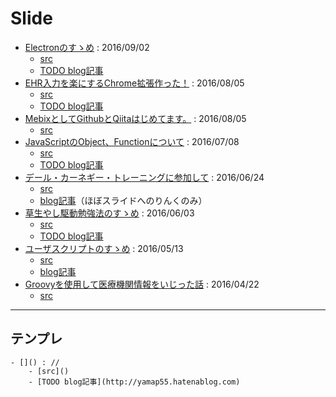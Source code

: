 ﻿# Slide
- [Electronのすゝめ](https://slideck.io/github.com/yamap55/Slide/20160902/electron.md) : 2016/09/02
  - [src](https://github.com/yamap55/Slide/blob/master/20160902/electron.md)
  - [TODO blog記事](http://yamap55.hatenablog.com)
- [EHR入力を楽にするChrome拡張作った！](https://slideck.io/github.com/yamap55/Slide/20160805/ehr_helper.md) : 2016/08/05
    - [src](https://github.com/yamap55/Slide/blob/master/20160805/ehr_helper.md)
    - [TODO blog記事](http://yamap55.hatenablog.com)
- [MebixとしてGithubとQiitaはじめてます。](https://slideck.io/github.com/yamap55/Slide/20160805/qiita_github.md) : 2016/08/05
    - [src](https://github.com/yamap55/Slide/blob/master/20160805/qiita_github.md)
- [JavaScriptのObject、Functionについて](https://slideck.io/github.com/yamap55/Slide/20160708/javascript.md) : 2016/07/08
    - [src](https://github.com/yamap55/Slide/blob/master/20160708/javascript.md)
    - [TODO blog記事](http://yamap55.hatenablog.com)
- [デール・カーネギー・トレーニングに参加して](https://slideck.io/github.com/yamap55/Slide/20160624/dale_carnegie.md) : 2016/06/24
    - [src](https://github.com/yamap55/Slide/blob/master/20160624/dale_carnegie.md)
    - [blog記事](http://yamap55.hatenablog.com/entry/2016/06/26/190545)（ほぼスライドへのりんくのみ）
- [草生やし駆動勉強法のすゝめ](https://slideck.io/github.com/yamap55/Slide/20160603/grow_turf_driven.md) : 2016/06/03
    - [src](https://github.com/yamap55/Slide/blob/master/20160527/grow_turf_driven.md)
    - [TODO blog記事](http://yamap55.hatenablog.com)
- [ユーザスクリプトのすゝめ](https://slideck.io/github.com/yamap55/Slide/20160513/user_script.md) : 2016/05/13
    - [src](https://github.com/yamap55/Slide/blob/master/20160513/user_script.md)
    - [blog記事](http://yamap55.hatenablog.com/entry/2016/05/23/011336)
- [Groovyを使用して医療機関情報をいじった話](https://slideck.io/github.com/yamap55/Slide/20160422/site_groovy.md) : 2016/04/22
    - [src](https://github.com/yamap55/Slide/blob/master/20160422/site_groovy.md)

----

## テンプレ
```
- []() : //
    - [src]()
    - [TODO blog記事](http://yamap55.hatenablog.com)
```

